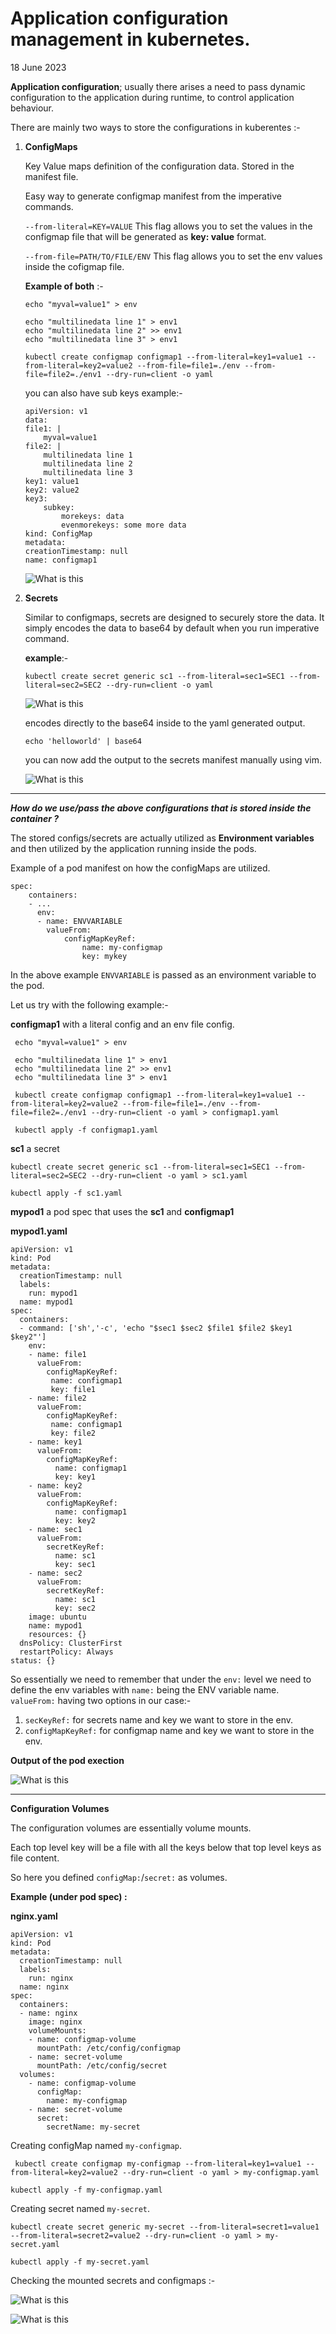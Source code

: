 # Application configuration management in kubernetes.
18 June 2023

**Application configuration**; usually there arises a need to pass dynamic configuration to the application during runtime, to control application behaviour.

There are mainly two ways to store the configurations in kuberentes :-

1. **ConfigMaps**

    Key Value maps definition of the configuration data. 
    Stored in the manifest file.
    
    Easy way to generate configmap manifest from the imperative commands.

    ```--from-literal=KEY=VALUE``` This flag allows you to set the values in the configmap file that will be generated as **key: value** format.


    ```--from-file=PATH/TO/FILE/ENV``` This flag allows you to set the env values inside the cofigmap file.


    **Example of both** :- 

    ```
    echo "myval=value1" > env

    echo "multilinedata line 1" > env1
    echo "multilinedata line 2" >> env1
    echo "multilinedata line 3" > env1

    kubectl create configmap configmap1 --from-literal=key1=value1 --from-literal=key2=value2 --from-file=file1=./env --from-file=file2=./env1 --dry-run=client -o yaml
    ```

    you can also have sub keys example:-

    ```
    apiVersion: v1
    data:
    file1: |
        myval=value1
    file2: |
        multilinedata line 1
        multilinedata line 2
        multilinedata line 3
    key1: value1
    key2: value2
    key3: 
        subkey:
            morekeys: data
            evenmorekeys: some more data
    kind: ConfigMap
    metadata:
    creationTimestamp: null
    name: configmap1

    ```
    ![What is this](../images/k8s-1.11/1.configmaps.png)


2. **Secrets**

    Similar to configmaps, secrets are designed to securely store the data.
    It simply encodes the data to base64 by default when you run imperative command.

    **example**:-

    ```kubectl create secret generic sc1 --from-literal=sec1=SEC1 --from-literal=sec2=SEC2 --dry-run=client -o yaml```

    ![What is this](../images/k8s-1.11/2-secrets.png)
    
    encodes directly to the base64 inside to the yaml generated output.

    ```echo 'helloworld' | base64```

    you can now add the output to the secrets manifest manually using vim.


    ![What is this](../images/k8s-1.11/3-creating-custom-secret-base64.png)


---

***How do we use/pass the above configurations that is stored inside the container ?***

The stored configs/secrets are actually utilized as **Environment variables** and then utilized by the application running inside the pods.


Example of a pod manifest on how the configMaps are utilized.


```
spec:
    containers:
    - ...
      env:
      - name: ENVVARIABLE
        valueFrom:
            configMapKeyRef:
                name: my-configmap
                key: mykey

```

In the above example ```ENVVARIABLE``` is passed as an environment variable to the pod.

Let us try with the following example:-

**configmap1** with a literal config and an env file config.

```
 echo "myval=value1" > env

 echo "multilinedata line 1" > env1
 echo "multilinedata line 2" >> env1
 echo "multilinedata line 3" > env1

 kubectl create configmap configmap1 --from-literal=key1=value1 --from-literal=key2=value2 --from-file=file1=./env --from-file=file2=./env1 --dry-run=client -o yaml > configmap1.yaml

 kubectl apply -f configmap1.yaml
```


**sc1** a secret

```
kubectl create secret generic sc1 --from-literal=sec1=SEC1 --from-literal=sec2=SEC2 --dry-run=client -o yaml > sc1.yaml

kubectl apply -f sc1.yaml
```

**mypod1** a pod spec that uses the **sc1** and **configmap1**

**mypod1.yaml**
```
apiVersion: v1
kind: Pod
metadata:
  creationTimestamp: null
  labels:
    run: mypod1
  name: mypod1
spec:
  containers:
  - command: ['sh','-c', 'echo "$sec1 $sec2 $file1 $file2 $key1 $key2"']
    env:
    - name: file1
      valueFrom: 
        configMapKeyRef:
         name: configmap1
         key: file1
    - name: file2
      valueFrom: 
        configMapKeyRef:
         name: configmap1
         key: file2
    - name: key1
      valueFrom: 
        configMapKeyRef:
          name: configmap1
          key: key1
    - name: key2
      valueFrom: 
        configMapKeyRef:
          name: configmap1
          key: key2
    - name: sec1
      valueFrom: 
        secretKeyRef:
          name: sc1
          key: sec1
    - name: sec2 
      valueFrom:
        secretKeyRef:
          name: sc1
          key: sec2
    image: ubuntu
    name: mypod1
    resources: {}
  dnsPolicy: ClusterFirst
  restartPolicy: Always
status: {}
```

So essentially we need to remember that under the ```env:``` level we need to define the env variables with ```name:``` being the ENV variable name.
```valueFrom:``` having two options in our case:-

1. ```secKeyRef:``` for secrets name and key we want to store in the env.
2. ```configMapKeyRef:``` for configmap name and key we want to store in the env.


**Output of the pod exection**

![What is this](../images/k8s-1.11/output-mypod1.png)


---

**Configuration Volumes** 

The configuration volumes are essentially volume mounts.

Each top level key will be a file with all the keys below that top level keys as file content.

So here you defined ```configMap:```/```secret:``` as volumes.


**Example (under pod spec) :**

**nginx.yaml**
```
apiVersion: v1
kind: Pod
metadata:
  creationTimestamp: null
  labels:
    run: nginx
  name: nginx
spec:
  containers:
  - name: nginx
    image: nginx
    volumeMounts:
    - name: configmap-volume
      mountPath: /etc/config/configmap
    - name: secret-volume
      mountPath: /etc/config/secret
  volumes:
    - name: configmap-volume
      configMap:
        name: my-configmap
    - name: secret-volume
      secret:
        secretName: my-secret
```

Creating configMap named ```my-configmap```.

```
 kubectl create configmap my-configmap --from-literal=key1=value1 --from-literal=key2=value2 --dry-run=client -o yaml > my-configmap.yaml

kubectl apply -f my-configmap.yaml
```

Creating secret named ```my-secret```.


```
kubectl create secret generic my-secret --from-literal=secret1=value1 --from-literal=secret2=value2 --dry-run=client -o yaml > my-secret.yaml

kubectl apply -f my-secret.yaml
```

Checking the mounted secrets and configmaps :-

![What is this](../images/k8s-1.11/volumes-dir-example.png)

![What is this](../images/k8s-1.11/configmaps-secret-expanded.png)
